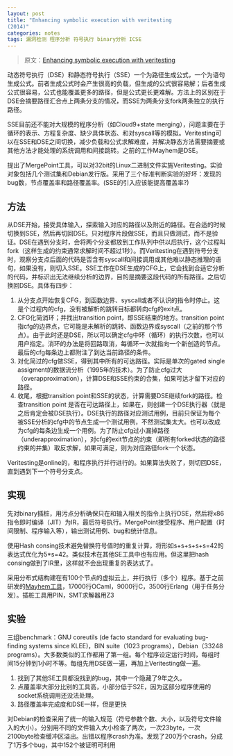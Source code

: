 ```yaml
---
layout: post
title: "Enhancing symbolic execution with veritesting
(2014)"
categories: notes
tags: 漏洞检测 程序分析 符号执行 binary分析 ICSE 
---
```


> 原文：[Enhancing symbolic execution with veritesting][src] 

[src]: http://dl.acm.org/citation.cfm?id=2568293

动态符号执行（DSE）和静态符号执行（SSE）一个为路径生成公式，一个为语句生成公式。前者生成公式时会产生很高的负载，但生成的公式很容易解；后者生成公式很容易，公式也能覆盖更多的路径，但是公式更长更难解。方法上的区别在于DSE会摘要路径汇合点上两条分支的情况，而SSE为两条分支fork两条独立的执行路径。

SSE目前还不能对大规模的程序分析（如Cloud9+state merging），问题主要在于循环的表示、方程复杂度、缺少具体状态、和对syscall等的模拟。Veritesting可以在SSE和DSE之间切换，减少负载和公式求解难度，并解决静态方法需要摘要或其他方法才能处理的系统调用和间接跳转。之前的工作Mayhem是DSE。

提出了MergePoint工具，可以对32bit的Linux二进制文件实施Veritesting。实验对象包括几个测试集和Debian发行版。采用了三个标准判断实验的好坏：发现的bug数，节点覆盖率和路径覆盖率。(SSE的引入应该能提高覆盖率?)

## 方法
从DSE开始，接受具体输入，探索输入对应的路径以及附近的路径。在合适的时候切换到SSE，然后再切回DSE。只对程序片段做SSE，而且只做测试，而不是验证。DSE在遇到分支时，会将两个分支都放到工作队列中供以后执行，这个过程叫fork（这样生成的约束通常求解时间不超过1秒）。而Veritesting在遇到符号分支时，观察分支点后面的代码是否含有syscall和间接调用或其他难以静态推理的语句，如果没有，则切入SSE。SSE工作在DSE生成的CFG上，它会找到合适它分析的代码，并标识出无法继续分析的边界，目的是摘要这段代码的所有路径。之后切换回DSE。具体有四步：

1. 从分支点开始恢复CFG，到函数边界、syscall或者不认识的指令时停止。这是个过程内的cfg，没有被解析的跳转目标都转向cfg的exit点。
2. CFG化简消环；并找出transition point，即SSE结束的地方。transition point指cfg的边界点，它可能是未解析的跳转、函数边界或syscall（之前的那个节点）。由于此时还是DSE，所以可以确定cfg中环（循环）的执行次数，也可以用户指定。消环的办法是将回路取消，每循环一次就指向一个新创造的节点。最后的cfg每条边上都附注了到达当前路径的条件。
3. 对化简过的cfg做SSE，得到其中所有的可达路径。实际是单次的gated single assigment的数据流分析（1995年的技术）。为了防止cfg过大（overapproximation），计算DSE和SSE约束的合集，如果可达才留下对应的路径。
4. 收尾，根据transition point和SSE的状态，计算需要DSE继续fork的路径。检查transition point 是否在可达路径上，如果在，则创建一个DSE执行器（就是之后肯定会被DSE执行）。DSE执行的路径对应测试用例，目前只保证为每个被SSE分析的cfg中的节点生成一个测试用例，不然测试集太大。也可以改成为cfg的每条边生成一个用例。为了防止cfg过小漏掉路径（underapproximation），对cfg的exit节点的约束（即所有forked状态的路径约束的并集）取反求解，如果可满足，则为对应路径fork一个状态。

Veritesting是online的，和程序执行并行进行的。如果算法失败了，则切回DSE，直到遇到下一个符号分支点。

## 实现

先对binary插桩，用污点分析确保只在和输入相关的指令上执行DSE，然后将x86指令即时编译（JIT）为IR，最后符号执行。MergePoint接受程序、用户配置（时间限制、程序输入等），输出测试用例、bug和统计信息。

使用Hash consing技术避免替换符号值时的重复计算，将形如s+s+s+s+s=42的表达式优化为5*s=42。类似技术在其他SE工具中也有应用。但这里把hash consing做到了IR里，这样就不会出现重复的表达式了。

采用分布式结构建在有100个节点的虚拟云上，并行执行（多个）程序。基于之前研发的[Mayhem工具](mayhem.html)，17000行OCaml，9000行C，3500行Erlang（用于任务分发）。插桩工具用PIN，SMT求解器用Z3

## 实验

三组benchmark：GNU coreutils (de facto standard for evaluating bug-finding systems since KLEE)，BIN suite（1023 programs），Debian（33248 programs）。大多数类似的工作都用了第一组。每个程序设定运行时间，每组时间15分钟到1小时不等。每组先用DSE做一遍，再加上Veritesting做一遍。

1. 找到了其他SE工具都没找到的bug，其中一个隐藏了9年之久。
2. 点覆盖率大部分比别的工具高，小部分低于S2E，因为这部分程序使用的socket系统调用还没法处理。
3. 路径覆盖率完成度和DSE一样，但是更快

对Debian的检查采用了统一的输入规范（符号参数个数、大小，以及符号文件输入的大小）。分别用不同的文件输入大小检查了两次，一次23byte，一次2100byte检查缓冲区溢出。出错以程序crash为准。发现了200万个crash，分成了1万多个bug，其中152个被证明可利用
